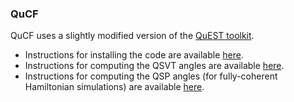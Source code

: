 ### QuCF

<!--
**QuCF/QuCF** is a ✨ _special_ ✨ repository because its `README.md` (this file) appears on your GitHub profile.

Here are some ideas to get you started:

- 🔭 I’m currently working on ...
- 🌱 I’m currently learning ...
- 👯 I’m looking to collaborate on ...
- 🤔 I’m looking for help with ...
- 💬 Ask me about ...
- 📫 How to reach me: ...
- 😄 Pronouns: ...
- ⚡ Fun fact: ...
-->

QuCF uses a slightly modified version of the [QuEST toolkit](https://github.com/QuEST-Kit/QuEST).
- Instructions for installing the code are available [here](https://github.com/QuCF/QuCF/wiki/Installing).
- Instructions for computing the QSVT angles are available [here](https://github.com/QuCF/QuCF/wiki/Computing-QSVT-angles).
- Instructions for computing the QSP angles (for fully-coherent Hamiltonian simulations) are available [here](https://github.com/QuCF/QuCF/wiki/QSP%E2%80%90Ham%E2%80%90angles).



